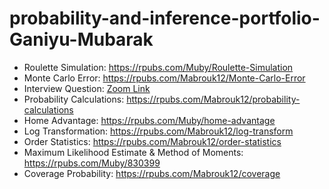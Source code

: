 # probability-and-inference-portfolio-Ganiyu-Mubarak

- Roulette Simulation: https://rpubs.com/Muby/Roulette-Simulation
- Monte Carlo Error: https://rpubs.com/Mabrouk12/Monte-Carlo-Error
- Interview Question: [Zoom Link](https://vanderbilt.zoom.us/rec/share/gLD4bNAJGRXJq3u2q-KsMIlO33WT-5xfmcWkX5ldEa8EViljAlp-2xDt1dueh9uI.2GcHu04ZXm9wTsdN)
- Probability Calculations: https://rpubs.com/Mabrouk12/probability-calculations
- Home Advantage: https://rpubs.com/Muby/home-advantage
- Log Transformation: https://rpubs.com/Mabrouk12/log-transform
- Order Statistics: https://rpubs.com/Mabrouk12/order-statistics
- Maximum Likelihood Estimate & Method of Moments: https://rpubs.com/Muby/830399
- Coverage Probability: https://rpubs.com/Mabrouk12/coverage
